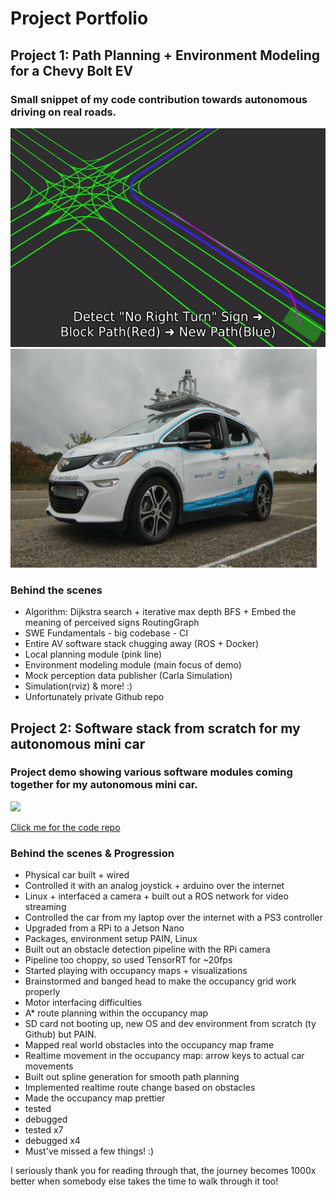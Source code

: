# Project Portfolio
## Project 1: Path Planning + Environment Modeling for a Chevy Bolt EV
### Small snippet of my code contribution towards autonomous driving on real roads.
<p float="left">
  <img src='./AutonomousPathPlanning.gif' width='510', height='350'>
  <img src='./AutoWatoBolt.PNG' width='490', height='350'>
</p>

### Behind the scenes
* Algorithm: Dijkstra search + iterative max depth BFS + Embed the meaning of perceived signs RoutingGraph
* SWE Fundamentals - big codebase - CI
* Entire AV software stack chugging away (ROS + Docker)
* Local planning module (pink line)
* Environment modeling module (main focus of demo) 
* Mock perception data publisher (Carla Simulation)
* Simulation(rviz) & more! :)
* Unfortunately private Github repo

## Project 2: Software stack from scratch for my autonomous mini car
### Project demo showing various software modules coming together for my autonomous mini car.
<img src='./AutonomousMiniCar.gif'>

[Click me for the code repo](https://github.com/MaahirG/SmartCar)
### Behind the scenes & Progression
* Physical car built + wired
* Controlled it with an analog joystick + arduino over the internet
* Linux + interfaced a camera + built out a ROS network for video streaming
* Controlled the car from my laptop over the internet with a PS3 controller
* Upgraded from a RPi to a Jetson Nano
* Packages, environment setup PAIN, Linux
* Built out an obstacle detection pipeline with the RPi camera
* Pipeline too choppy, so used TensorRT for ~20fps
* Started playing with occupancy maps + visualizations
* Brainstormed and banged head to make the occupancy grid work properly
* Motor interfacing difficulties
* A* route planning within the occupancy map
* SD card not booting up, new OS and dev environment from scratch (ty Github) but PAIN.
* Mapped real world obstacles into the occupancy map frame
* Realtime movement in the occupancy map: arrow keys to actual car movements
* Built out spline generation for smooth path planning
* Implemented realtime route change based on obstacles
* Made the occupancy map prettier
* tested
* debugged
* tested x7
* debugged x4
* Must've missed a few things! :)

I seriously thank you for reading through that, the journey becomes 1000x better when somebody else takes the time to walk through it too!
